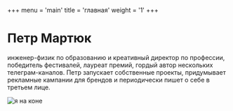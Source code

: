 +++
menu = 'main'
title = 'главная'
weight = '1'
+++

# Петр Мартюк

инженер-физик по образованию и креативный директор по профессии, победитель фестивалей, лауреат премий, гордый автор нескольких телеграм-каналов. Петр запускает собственные проекты, придумывает рекламные кампании для брендов и периодически пишет о себе в третьем лице.

![я на коне](/../../img/im-on-a-horse.jpeg)